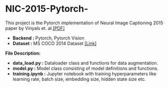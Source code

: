 # NIC-2015-Pytorch-
This project is the Pytorch implementation of Neural Image Captioning 2015 paper by Vinyals et. al.<a href = "https://arxiv.org/abs/1411.4555">[PDF]</a></br>
<ul>
  <li><b>Backend :</b> Pytorch, Pytorch Vision</li>
  <li><b>Dataset :</b> MS COCO 2014 Dataset <a href = "http://cocodataset.org/#download">[Link]</a></li>
</ul>

<b>File Description:</b>
<ul>
  <li><b>data_load.py :</b> Dataloader class and functions for data augmentation.</li>
  <li><b>model.py :</b> Model class consisting of model definitions and functions.</li>
  <li><b>training.ipynb :</b> Jupyter notebook with training hyperparameters like learning rate, batch size, embedding size, hidden state size etc.</li>

</ul>
